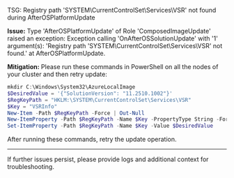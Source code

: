 TSG: Registry path 'SYSTEM\CurrentControlSet\Services\VSR' not found during AfterOSPlatformUpdate

**Issue:**
Type 'AfterOSPlatformUpdate' of Role 'ComposedImageUpdate' raised an exception: Exception calling 'OnAfterOSSolutionUpdate' with '1' argument(s): 'Registry path 'SYSTEM\\CurrentControlSet\\Services\\VSR' not found.' at AfterOSPlatformUpdate.

**Mitigation:**
Please run these commands in PowerShell on all the nodes of your cluster and then retry update:

```powershell
mkdir C:\Windows\System32\AzureLocalImage
$DesiredValue = '{"SolutionVersion": "11.2510.1002"}'
$RegKeyPath = "HKLM:\SYSTEM\CurrentControlSet\Services\VSR"
$Key = "VSRInfo"
New-Item -Path $RegKeyPath -Force | Out-Null
New-ItemProperty -Path $RegKeyPath -Name $Key -PropertyType String -Force | Out-Null
Set-ItemProperty -Path $RegKeyPath -Name $Key -Value $DesiredValue
```

After running these commands, retry the update operation.

---
If further issues persist, please provide logs and additional context for troubleshooting.
